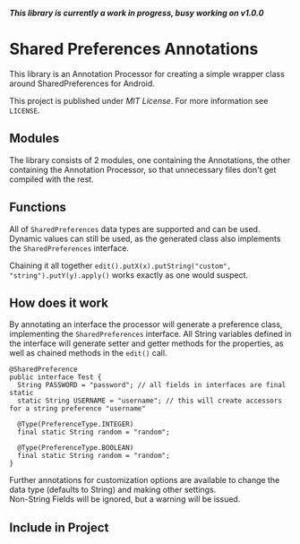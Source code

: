 ***This library is currently a work in progress, busy working on v1.0.0***

# Shared Preferences Annotations
This library is an Annotation Processor for creating a simple wrapper class around SharedPreferences for Android.

This project is published under *MIT License*. For more information see `LICENSE`.

## Modules
The  library consists of 2 modules, one containing the Annotations, the other containing the Annotation Processor,
so that unnecessary files don't get compiled with the rest.

## Functions
All of `SharedPreferences` data types are supported and can be used. Dynamic values can still be used, as the generated class also implements the `SharedPreferences` interface.

Chaining it all together `edit().putX(x).putString("custom", "string").putY(y).apply()` works exactly as one would suspect.

## How does it work
By annotating an interface the processor will generate a preference class, implementing the `SharedPreferences` interface.
All String variables defined in the interface will generate setter and getter methods for the properties, as well as chained methods
in the `edit()` call.

    @SharedPreference
    public interface Test {
      String PASSWORD = "password"; // all fields in interfaces are final static
      static String USERNAME = "username"; // this will create accessors for a string preference "username"
      
      @Type(PreferenceType.INTEGER)
      final static String random = "random";
      
      @Type(PreferenceType.BOOLEAN)
      final static String random = "random";
    }

Further annotations for customization options are available to change the data type (defaults to String) and making other settings.  
Non-String Fields will be ignored, but a warning will be issued.

## Include in Project

